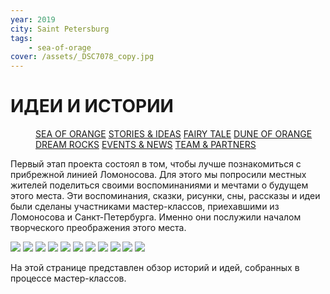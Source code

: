 ```yaml
---
year: 2019
city: Saint Petersburg
tags:
    - sea-of-orage
cover: /assets/_DSC7078_copy.jpg
---
```


# ИДЕИ И ИСТОРИИ

<Menu>
<a href="/sea-of-orange">SEA OF ORANGE</a>
<a href="/sea-of-orange/stories-and-ideas">STORIES & IDEAS</a>
<a href="/sea-of-orange/fairytale">FAIRY TALE</a>
<a href="/sea-of-orange/dune-of-orange">DUNE OF ORANGE</a>
<a href="/sea-of-orange/dreamrocks">DREAM ROCKS</a>
<a href="/sea-of-orange/events-and-news">EVENTS & NEWS</a>
<a href="/sea-of-orange/team-and-partners">TEAM & PARTNERS</a>
</Menu>

Первый этап проекта состоял в том, чтобы лучше познакомиться с прибрежной линией Ломоносова. Для этого мы попросили местных жителей поделиться своими воспоминаниями и мечтами о будущем этого места. Эти воспоминания, сказки, рисунки, сны, рассказы и идеи были сделаны участниками мастер-классов, приехавшими из Ломоносова и Санкт-Петербурга. Именно они послужили началом творческого преображения этого места.

<Carousel>
    <img src="/assets/sea-of-orange/sorange_2_1.jpg" />
    <img src="/assets/sea-of-orange/sorange_2_2.jpg" />
    <img src="/assets/sea-of-orange/sorange_2_3.jpg" />
    <img src="/assets/sea-of-orange/sorange_2_4.jpg" />
    <img src="/assets/sea-of-orange/sorange_2_5.jpg" />
    <img src="/assets/sea-of-orange/sorange_2_6.jpg" />
    <img src="/assets/sea-of-orange/sorange_2_7.jpg" />
    <img src="/assets/sea-of-orange/sorange_2_8.jpg" />
    <img src="/assets/sea-of-orange/sorange_2_9.jpg" />
    <img src="/assets/sea-of-orange/sorange_2_10.jpg" />
    <img src="/assets/sea-of-orange/sorange_2_11.jpg" />
</Carousel>

На этой странице представлен обзор историй и идей, собранных в процессе мастер-классов.

<Grid columns="3">
    <Card title="Древние рыбы" href="/sea-of-orange/the-ancient-fish" src="/assets/sea-of-orange/sorange_si_1.jpg" ratio="4/3" />
    <Card title="Вопрос #1" href="/sea-of-orange/question-1" src="/assets/sea-of-orange/questions_2.jpg" ratio="4/3" />
    <Card title="Наблюдение #1" href="/sea-of-orange/observation-1" src="/assets/sea-of-orange/sorange_si_11.jpg" ratio="4/3" />
    <Card title="Вопрос #2" href="/sea-of-orange/question-2" src="/assets/sea-of-orange/questions_4.jpg" ratio="4/3" />
    <Card title="Морские животные" href="/sea-of-orange/marine-animals" src="/assets/sea-of-orange/sorange_si_2.jpg" ratio="4/3" />
    <Card title="Вопрос #3" href="/sea-of-orange/question-3" src="/assets/sea-of-orange/questions_6.jpg" ratio="4/3" />
    <Card title="Огни" href="/sea-of-orange/lights-and-light" src="/assets/sea-of-orange/sorange_si_3.jpg" ratio="4/3" />
    <Card title="Вопрос #4" href="/sea-of-orange/question-4" src="/assets/sea-of-orange/questions_8.jpg" ratio="4/3" />
    <Card title="Два ангела" href="/sea-of-orange/two-angels" src="/assets/sea-of-orange/sorange_si_4.jpg" ratio="4/3" />
    <Card title="Вопрос #5" href="/sea-of-orange/question-5" src="/assets/sea-of-orange/questions_10.jpg" ratio="4/3" />
    <Card title="Наблюдение #2" href="/sea-of-orange/observation-2" src="/assets/sea-of-orange/sorange_si_12.jpg" ratio="4/3" />
    <Card title="Вопрос #6" href="/sea-of-orange/question-6" src="/assets/sea-of-orange/questions_12.jpg" ratio="4/3" />
    <Card title="Коралловый корабль" href="/sea-of-orange/ship-of-corals" src="/assets/sea-of-orange/sorange_si_5.jpg" ratio="4/3" />
    <Card title="Вопрос #7" href="/sea-of-orange/question-7" src="/assets/sea-of-orange/questions_14.jpg" ratio="4/3" />
    <Card title="Вопрос #8" href="/sea-of-orange/question-8" src="/assets/sea-of-orange/questions_16.jpg" ratio="4/3" />
    <Card title="Истории" href="/sea-of-orange/storytelling" src="/assets/sea-of-orange/sorange_si_6.jpg" ratio="4/3" />
    <Card title="Вопрос #9" href="/sea-of-orange/question-9" src="/assets/sea-of-orange/questions_18.jpg" ratio="4/3" />
    <Card title="Фонтан" href="/sea-of-orange/the-fountain" src="/assets/sea-of-orange/sorange_si_7.jpg" ratio="4/3" />
    <Card title="Вопрос #10" href="/sea-of-orange/question-10" src="/assets/sea-of-orange/questions_20.jpg" ratio="4/3" />
    <Card title="Вопрос #11" href="/sea-of-orange/question-11" src="/assets/sea-of-orange/questions_22.jpg" ratio="4/3" />
    <Card title="Парковые объекты" href="/sea-of-orange/park-objects" src="/assets/sea-of-orange/sorange_si_8.jpg" ratio="4/3" />
    <Card title="Вопрос #12" href="/sea-of-orange/question-12" src="/assets/sea-of-orange/questions_24.jpg" ratio="4/3" />
    <Card title="Янтарь" href="/sea-of-orange/amber" src="/assets/sea-of-orange/sorange_si_9.jpg" ratio="4/3" />
    <Card title="Вопрос #13" href="/sea-of-orange/question-13" src="/assets/sea-of-orange/questions_26.jpg" ratio="4/3" />
    <Card title="Наблюдение #3" href="/sea-of-orange/observation-3" src="/assets/sea-of-orange/sorange_si_13.jpg" ratio="4/3" />
    <Card title="Вопрос #14" href="/sea-of-orange/question-14" src="/assets/sea-of-orange/questions_28.jpg" ratio="4/3" />
    <Card title="Маяк" href="/sea-of-orange/the-lighthouse" src="/assets/sea-of-orange/sorange_si_10.jpg" ratio="4/3" />
</Grid>
